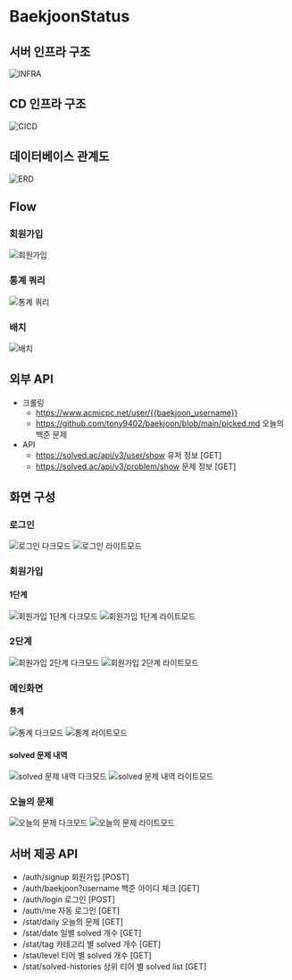 # BaekjoonStatus

## 서버 인프라 구조
![INFRA](https://github.com/pushrsp/BaekjoonStatus/assets/58874665/f479c519-bcfe-45b1-9902-7bd130e61e02)

## CD 인프라 구조
![CICD](https://user-images.githubusercontent.com/58874665/232942166-b48fdc44-3bb9-4014-8221-22b581a15d11.png)

## 데이터베이스 관계도
![ERD](https://user-images.githubusercontent.com/58874665/227873361-ebeffda5-4dd3-434c-8c7a-165778678468.png)

## Flow
### 회원가입
![회원가입](https://user-images.githubusercontent.com/58874665/227873646-94cb849c-156b-4f8d-ae31-f64058f7a1bf.png)

### 통계 쿼리
![통계 쿼리](https://user-images.githubusercontent.com/58874665/227873771-29039fa4-dbfd-4985-93de-93022f0397ff.png)

### 배치
![배치](https://user-images.githubusercontent.com/58874665/227873917-9a802744-271d-4ddb-8308-941415ae378f.png)

## 외부 API
* 크롤링
  * https://www.acmicpc.net/user/{{baekjoon_username}}
  * https://github.com/tony9402/baekjoon/blob/main/picked.md 오늘의 백준 문제
* API
  * https://solved.ac/api/v3/user/show 유저 정보 [GET]
  * https://solved.ac/api/v3/problem/show 문제 정보 [GET]

## 화면 구성
### 로그인
![로그인 다크모드](https://user-images.githubusercontent.com/58874665/227870857-e046b75b-92f5-47b0-9bda-5459c9131192.png)
![로그인 라이트모드](https://user-images.githubusercontent.com/58874665/227871008-2cb0adf3-d8df-43a2-a670-ccfc271609d1.png)

### 회원가입
#### 1단계
![회원가입 1단계 다크모드](https://user-images.githubusercontent.com/58874665/227871242-63091788-c5a5-445c-ae5d-104bdfe0bf96.png)
![회원가입 1단계 라이트모드](https://user-images.githubusercontent.com/58874665/227871333-379fa733-3dfc-4ee4-8f68-556304c0bff1.png)

### 2단계
![회원가입 2단계 다크모드](https://user-images.githubusercontent.com/58874665/227872029-2d868e63-fa2f-453b-b890-82bfd4529afb.png)
![회원가입 2단계 라이트모드](https://user-images.githubusercontent.com/58874665/227872136-9ba37644-b41c-46de-b719-5d7b8c132e9a.png)

### 메인화면
#### 통계
![통계 다크모드](https://user-images.githubusercontent.com/58874665/227872382-d7ea9fae-14bc-444e-8821-ef9e0bfd3473.png)
![통계 라이트모드](https://user-images.githubusercontent.com/58874665/227872397-470077d6-17b6-4c6a-b5e2-3c3e40b508e6.png)

#### solved 문제 내역
![solved 문제 내역 다크모드](https://user-images.githubusercontent.com/58874665/227872670-dedfc7bf-149f-42cb-a8d4-e874eeea9178.png)
![solved 문제 내역 라이트모드](https://user-images.githubusercontent.com/58874665/227872742-78de2df8-c603-4aa2-8955-f1a71a17536c.png)

### 오늘의 문제
![오늘의 문제 다크모드](https://user-images.githubusercontent.com/58874665/227873099-4475bbeb-dcad-4e3c-836d-5b3265b94512.png)
![오늘의 문제 라이트모드](https://user-images.githubusercontent.com/58874665/227872908-7dada1d7-136b-4799-bc69-3f8780ec0e89.png)


## 서버 제공 API

* /auth/signup 회원가입 [POST]
* /auth/baekjoon?username 백준 아이디 체크 [GET]
* /auth/login 로그인 [POST]
* /auth/me 자동 로그인 [GET]
* /stat/daily 오늘의 문제 [GET]
* /stat/date 일별 solved 개수 [GET]
* /stat/tag 카테고리 별 solved 개수 [GET]
* /stat/level 티어 별 solved 개수 [GET]
* /stat/solved-histories 상위 티어 별 solved list [GET]
